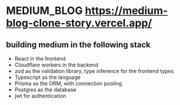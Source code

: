 # MEDIUM_BLOG https://medium-blog-clone-story.vercel.app/

## building medium in the following stack
- React in the frontend
- Cloudflare workers in the backend
- zod as the validation library, type inference for the frontend types
- Typescript as the language
- Prisma as the ORM, with connection pooling
- Postgres as the database
- jwt for authentication
